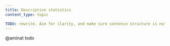 ```yaml
---
title: Descriptive statistics
content_type: topic

TODO: rewrite. Aim for clarity, and make sure sentence structure is not shite. 
---
```


@aminat todo
